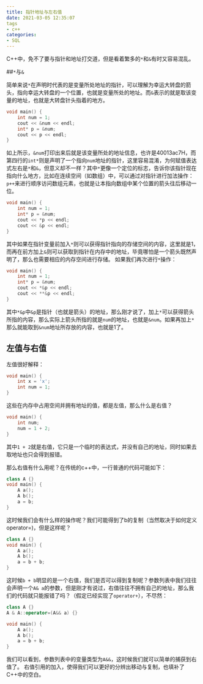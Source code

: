 ```yaml
---
title: 指针地址与左右值
date: 2021-03-05 12:35:07
tags
- c++
categories:
- SQL
---
```


C++中，免不了要与指针和地址打交道，但是看着繁多的`*`和`&`有时又容易混乱。

##`*`与`&`

简单来说`*`在声明时代表的是变量所处地址的指针，可以理解为幸运大转盘的箭头，指向幸运大转盘的一个位置，也就是变量所处的地址。而`&`表示的就是取该变量的地址，也就是大转盘针头指着的地方。

``` c++
void main() {
    int num = 1;
    cout << &num << endl;
    int* p = &num;
    cout << p << endl;
}
```

如上所示，`&num`打印出来后就是该变量所处的地址信息，也许是40013ac7H，而第四行的`int*`则是声明了一个指向`num`地址的指针，这里容易混淆，为何赋值表达式左右是`*`和`&`，但意义却不一样？其中`*`更像一个定位的标志，告诉你该指针现在指向什么地方，比如在连续空间（如数组）中，可以通过对指针进行加法操作：`p++`来进行顺序访问数组元素，也就是让本指向数组中某个位置的箭头往后移动一位。

``` c++
void main() {
    int num = 1;
    int* p = &num;
    cout << *p << endl;
    cout << &p << endl;
}
```

其中如果在指针变量前加入`*`则可以获得指针指向的存储空间的内容，这里就是1，而再在前方加上`&`则可以获取到指针在内存中的地址，毕竟哪怕是一个箭头既然声明了，那么也需要相应的内存空间进行存储。
如果我们再次进行`*`操作：

``` c++
void main() {
    int num = 1;
    int* p = &num;
    cout << *&p << endl;
    cout << **&p << endl;
}
```

其中`*&p`中`&p`是指针（也就是箭头）的地址，那么刚才说了，加上`*`可以获得箭头所指的内容，那么实际上箭头所指的就是`num`的地址，也就是`&num`。如果再加上`*`那么就能取到`&num`地址所存放的内容，也就是1了。

## 左值与右值

左值很好解释：

```c++
void main() {
    int x = 'x';
    int num = 1;
}
```

这些在内存中占用空间并拥有地址的值，都是左值，那么什么是右值？

``` c++
void main() {
    int num;
    num = 1 + 2;
}
```

其中`1 + 2`就是右值，它只是一个临时的表达式，并没有自己的地址，同时如果去取地址也只会得到报错。

那么右值有什么用呢？在传统的c++中，一行普通的代码可能如下：

``` c++
class A {}
void main() {
    A a();
    A b();
    a = b;
}
```

这时候我们会有什么样的操作呢？我们可能得到了b的复制（当然取决于如何定义operator=)，但是这样呢？

``` c++
class A {}
void main() {
    A a();
    A b();
    a = b + b;
}
```

这时候`b + b`明显的是一个右值，我们是否可以得到复制呢？参数列表中我们往往会声明一个`A& a`的参数，但是刚才有说过，右值往往不拥有自己的地址，那么我们的代码就只能报错了吗？（假定已经实现了`operator+`），不尽然：

``` c++
class A {}
A & A::operator=(A&& a) {}

void main() {
    A a();
    A b();
    a = b + b;
}
```

我们可以看到，参数列表中的变量类型为`A&&`，这时候我们就可以简单的捕获到右值了。
右值引用的加入，使得我们可以更好的分辨出移动与复制，也填补了C++中的空白。